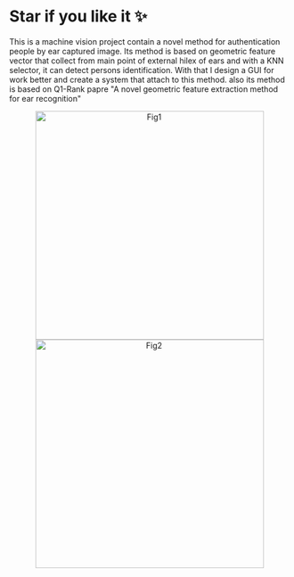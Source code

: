 # Star if you like it ✨
This is a machine vision project contain a novel method for authentication people by ear captured image. Its method is based on geometric feature vector that collect from main point of external hilex of ears and with a KNN selector, it can detect persons identification. With that I design a GUI for work better and create a system that attach to this method. also its method is based on Q1-Rank papre "A novel geometric feature extraction method for ear recognition" 
<p align="center">
  <img title="Fig1" height="410" src="images/Figure_1.png">
  <br />
  <img title="Fig2" height="410" src="images/Figure_2.png">
  <br />
</p>
